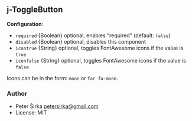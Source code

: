## j-ToggleButton

__Configuration__:

- `required` {Boolean} optional, enables "required" (default: `false`)
- `disabled` {Boolean} optional, disables this component
- `icontrue` {String} optional, toggles FontAwesome icons if the value is `true`
- `iconfalse` {String} optional, toggles FontAwesome icons if the value is `false`

Icons can be in the form: `moon` or `far fa-moon`.

### Author

- Peter Širka <petersirka@gmail.com>
- License: MIT